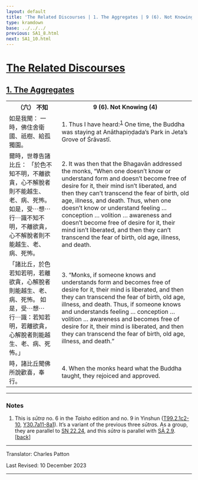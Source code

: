 ```yaml
---
layout: default
title: 'The Related Discourses | 1. The Aggregates | 9 (6). Not Knowing (4)'
type: kramdown
base: ../../../
previous: SA1_8.html
next: SA1_10.html
---
```


<h1><a href='../index.html'>The Related Discourses</a></h1>
<h2><a href='index.html'>1. The Aggregates</a></h2>

<table class="trans">
  <th class='ch'>（六） 不知</th>
  <th class='en'>9 (6). Not Knowing (4)</th>
  <tr>
    <td class='ch' title='t99.2.1c2'>如是我聞： 一時，佛住舍衛國、祇樹、給孤獨園。</td>
    <td id='p1'>1. Thus I have heard:<sup id="ref1"><a href="#n1">1</a></sup> One time, the Buddha was staying at Anāthapiṇḍada’s Park in Jeta’s Grove of Śrāvastī.</td>
  </tr>
  <tr>
    <td class='ch' title='t99.2.1c3'>爾時，世尊告諸比丘： 「於色不知不明，不離欲貪，心不解脫者則不能越生、老、病、死怖。 如是，受⋯想⋯行⋯識不知不明，不離欲貪，心不解脫者則不能越生、老、病、死怖。</td>
    <td id='p2'>2. It was then that the Bhagavān addressed the monks, “When one doesn’t know or understand form and doesn’t become free of desire for it, their mind isn’t liberated, and then they can’t transcend the fear of birth, old age, illness, and death. Thus, when one doesn’t know or understand feeling … conception … volition … awareness and doesn’t become free of desire for it, their mind isn’t liberated, and then they can’t transcend the fear of birth, old age, illness, and death.</td>
  </tr>
  <tr>
    <td class='ch' title='t99.2.1c6'>「諸比丘，於色若知若明，若離欲貪，心解脫者則能越生、老、病、死怖。 如是，受⋯想⋯行⋯識：若知若明，若離欲貪，心解脫者則能越生、老、病、死怖。」</td>
    <td id='p3'>3. “Monks, if someone knows and understands form and becomes free of desire for it, their mind is liberated, and then they can transcend the fear of birth, old age, illness, and death. Thus, if someone knows and understands feeling … conception … volition … awareness and becomes free of desire for it, their mind is liberated, and then they can transcend the fear of birth, old age, illness, and death.”</td>
  </tr>
  <tr>
    <td class='ch' title='t99.2.1c10'>時，諸比丘聞佛所說歡喜，奉行。</td>
    <td id='p4'>4. When the monks heard what the Buddha taught, they rejoiced and approved.</td>
  </tr>
</table>

<hr/>

<h3 id="notes">Notes</h3>

<ol class="notes-list">
<li id="n1"><p>This is <em>sūtra</em> no. 6 in the <cite>Taisho</cite> edition and no. 9 in Yinshun (<a href="https://cbetaonline.dila.edu.tw/zh/T02n0099_p0001c02" target="_blank">T99.2.1c2-10</a>, <a href="https://cbetaonline.dila.edu.tw/zh/Y30n0030_p0007a11" target="_blank">Y30.7a11-8a1</a>). It’s a variant of the previous three <em>sūtra</em>s. As a group, they are parallel to <a href="https://suttacentral.net/sn22.24" target="_blank">SN 22.24</a>, and this <em>sūtra</em> is parallel with <a href="../02/SA2_9.html" target="_blank">SĀ 2.9</a>. [<a href="#ref1">back</a>]</p></li>
</ol>
<hr/>

<p class="translator">Translator: Charles Patton</p>
<p class='revised'>Last Revised: 10 December 2023</p>

<hr/>